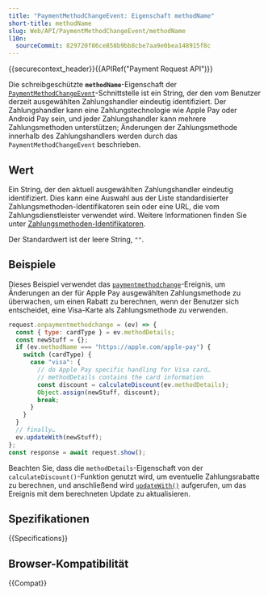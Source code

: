 ```yaml
---
title: "PaymentMethodChangeEvent: Eigenschaft methodName"
short-title: methodName
slug: Web/API/PaymentMethodChangeEvent/methodName
l10n:
  sourceCommit: 829720f86ce858b9bb8cbe7aa9e0bea148915f8c
---
```


{{securecontext_header}}{{APIRef("Payment Request API")}}

Die schreibgeschützte **`methodName`**-Eigenschaft der [`PaymentMethodChangeEvent`](/de/docs/Web/API/PaymentMethodChangeEvent)-Schnittstelle ist ein String, der den vom Benutzer derzeit ausgewählten Zahlungshandler eindeutig identifiziert. Der Zahlungshandler kann eine Zahlungstechnologie wie Apple Pay oder Android Pay sein, und jeder Zahlungshandler kann mehrere Zahlungsmethoden unterstützen; Änderungen der Zahlungsmethode innerhalb des Zahlungshandlers werden durch das `PaymentMethodChangeEvent` beschrieben.

## Wert

Ein String, der den aktuell ausgewählten Zahlungshandler eindeutig identifiziert. Dies kann eine Auswahl aus der Liste standardisierter Zahlungsmethoden-Identifikatoren sein oder eine URL, die vom Zahlungsdienstleister verwendet wird. Weitere Informationen finden Sie unter [Zahlungsmethoden-Identifikatoren](/de/docs/Web/API/Payment_Request_API/Concepts#payment_method_identifiers).

Der Standardwert ist der leere String, `""`.

## Beispiele

Dieses Beispiel verwendet das [`paymentmethodchange`](/de/docs/Web/API/PaymentRequest/paymentmethodchange_event)-Ereignis, um Änderungen an der für Apple Pay ausgewählten Zahlungsmethode zu überwachen, um einen Rabatt zu berechnen, wenn der Benutzer sich entscheidet, eine Visa-Karte als Zahlungsmethode zu verwenden.

```js
request.onpaymentmethodchange = (ev) => {
  const { type: cardType } = ev.methodDetails;
  const newStuff = {};
  if (ev.methodName === "https://apple.com/apple-pay") {
    switch (cardType) {
      case "visa": {
        // do Apple Pay specific handling for Visa card…
        // methodDetails contains the card information
        const discount = calculateDiscount(ev.methodDetails);
        Object.assign(newStuff, discount);
        break;
      }
    }
  }
  // finally…
  ev.updateWith(newStuff);
};
const response = await request.show();
```

Beachten Sie, dass die `methodDetails`-Eigenschaft von der `calculateDiscount()`-Funktion genutzt wird, um eventuelle Zahlungsrabatte zu berechnen, und anschließend wird [`updateWith()`](/de/docs/Web/API/PaymentRequestUpdateEvent/updateWith) aufgerufen, um das Ereignis mit dem berechneten Update zu aktualisieren.

## Spezifikationen

{{Specifications}}

## Browser-Kompatibilität

{{Compat}}
